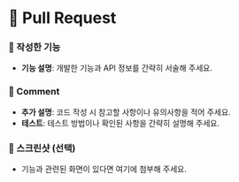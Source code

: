 # 🚀 Pull Request

### 📝 작성한 기능
- **기능 설명**: 개발한 기능과 API 정보를 간략히 서술해 주세요.

### 💬 Comment
- **추가 설명**: 코드 작성 시 참고할 사항이나 유의사항을 적어 주세요.
- **테스트**: 테스트 방법이나 확인된 사항을 간략히 설명해 주세요.

### 📸 스크린샷 (선택)
- 기능과 관련된 화면이 있다면 여기에 첨부해 주세요.